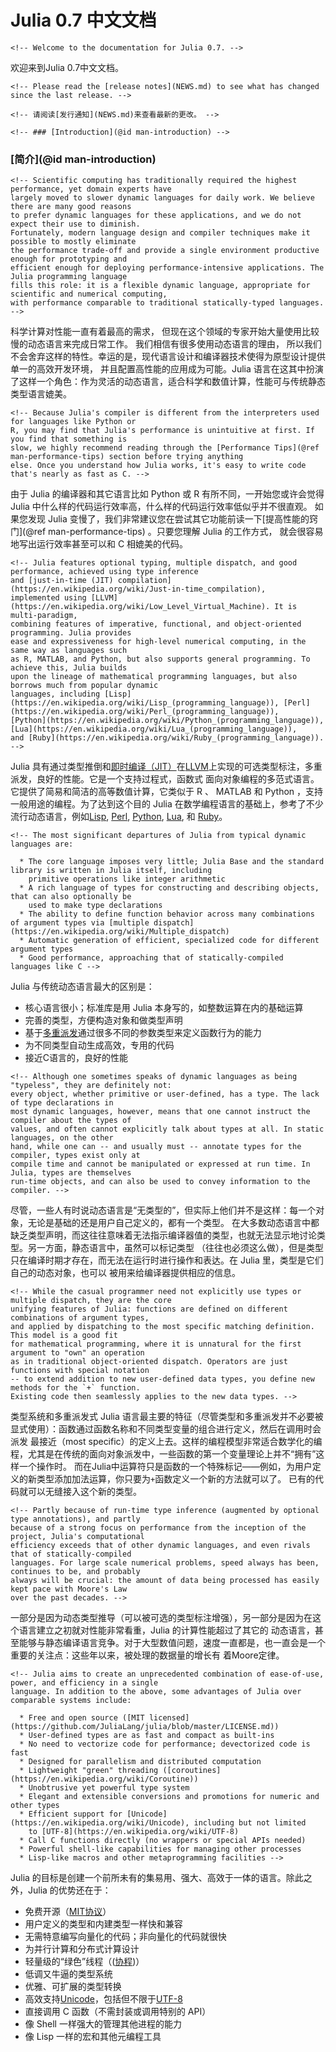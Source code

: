 # Julia 0.7 中文文档

```@raw html
<!-- Welcome to the documentation for Julia 0.7. -->
```

欢迎来到Julia 0.7中文文档。

```@raw html
<!-- Please read the [release notes](NEWS.md) to see what has changed since the last release. -->

<!-- 请阅读[发行通知](NEWS.md)来查看最新的更改。 -->
```

```@raw html
<!-- ### [Introduction](@id man-introduction) -->
```

### [简介](@id man-introduction)

```@raw html
<!-- Scientific computing has traditionally required the highest performance, yet domain experts have
largely moved to slower dynamic languages for daily work. We believe there are many good reasons
to prefer dynamic languages for these applications, and we do not expect their use to diminish.
Fortunately, modern language design and compiler techniques make it possible to mostly eliminate
the performance trade-off and provide a single environment productive enough for prototyping and
efficient enough for deploying performance-intensive applications. The Julia programming language
fills this role: it is a flexible dynamic language, appropriate for scientific and numerical computing,
with performance comparable to traditional statically-typed languages. -->
```

科学计算对性能一直有着最高的需求， 但现在这个领域的专家开始大量使用比较慢的动态语言来完成日常工作。
我们相信有很多使用动态语言的理由， 所以我们不会舍弃这样的特性。幸运的是，现代语言设计和编译器技术使得为原型设计提供单一的高效开发环境，
并且配置高性能的应用成为可能。Julia 语言在这其中扮演了这样一个角色：作为灵活的动态语言，适合科学和数值计算，性能可与传统静态类型语言媲美。

```@raw html
<!-- Because Julia's compiler is different from the interpreters used for languages like Python or
R, you may find that Julia's performance is unintuitive at first. If you find that something is
slow, we highly recommend reading through the [Performance Tips](@ref man-performance-tips) section before trying anything
else. Once you understand how Julia works, it's easy to write code that's nearly as fast as C. -->
```

由于 Julia 的编译器和其它语言比如 Python 或 R 有所不同，一开始您或许会觉得 Julia 中什么样的代码运行效率高，什么样的代码运行效率低似乎并不很直观。
如果您发现 Julia 变慢了，我们非常建议您在尝试其它功能前读一下[提高性能的窍门](@ref man-performance-tips) 。只要您理解 Julia 的工作方式，
就会很容易地写出运行效率甚至可以和 C 相媲美的代码。

```@raw html
<!-- Julia features optional typing, multiple dispatch, and good performance, achieved using type inference
and [just-in-time (JIT) compilation](https://en.wikipedia.org/wiki/Just-in-time_compilation),
implemented using [LLVM](https://en.wikipedia.org/wiki/Low_Level_Virtual_Machine). It is multi-paradigm,
combining features of imperative, functional, and object-oriented programming. Julia provides
ease and expressiveness for high-level numerical computing, in the same way as languages such
as R, MATLAB, and Python, but also supports general programming. To achieve this, Julia builds
upon the lineage of mathematical programming languages, but also borrows much from popular dynamic
languages, including [Lisp](https://en.wikipedia.org/wiki/Lisp_(programming_language)), [Perl](https://en.wikipedia.org/wiki/Perl_(programming_language)),
[Python](https://en.wikipedia.org/wiki/Python_(programming_language)), [Lua](https://en.wikipedia.org/wiki/Lua_(programming_language)),
and [Ruby](https://en.wikipedia.org/wiki/Ruby_(programming_language)). -->
```

Julia 具有通过类型推倒和[即时编译（JIT）](https://en.wikipedia.org/wiki/Just-in-time_compilation)在[LLVM](https://en.wikipedia.org/wiki/Low_Level_Virtual_Machine)上实现的可选类型标注，多重派发，良好的性能。它是一个支持过程式，函数式
面向对象编程的多范式语言。它提供了简易和简洁的高等数值计算，它类似于 R 、 MATLAB 和 Python ，支持一般用途的编程。为了达到这个目的
Julia 在数学编程语言的基础上，参考了不少流行动态语言，例如[Lisp](https://en.wikipedia.org/wiki/Lisp_(programming_language)), [Perl](https://en.wikipedia.org/wiki/Perl_(programming_language)),
[Python](https://en.wikipedia.org/wiki/Python_(programming_language)), [Lua](https://en.wikipedia.org/wiki/Lua_(programming_language)),
和 [Ruby](https://en.wikipedia.org/wiki/Ruby_(programming_language))。

```@raw html
<!-- The most significant departures of Julia from typical dynamic languages are:

  * The core language imposes very little; Julia Base and the standard library is written in Julia itself, including
    primitive operations like integer arithmetic
  * A rich language of types for constructing and describing objects, that can also optionally be
    used to make type declarations
  * The ability to define function behavior across many combinations of argument types via [multiple dispatch](https://en.wikipedia.org/wiki/Multiple_dispatch)
  * Automatic generation of efficient, specialized code for different argument types
  * Good performance, approaching that of statically-compiled languages like C -->
```

Julia 与传统动态语言最大的区别是：

  * 核心语言很小；标准库是用 Julia 本身写的，如整数运算在内的基础运算
  * 完善的类型，方便构造对象和做类型声明
  * 基于[多重派发](https://en.wikipedia.org/wiki/Multiple_dispatch)通过很多不同的参数类型来定义函数行为的能力
  * 为不同类型自动生成高效，专用的代码
  * 接近C语言的，良好的性能

```@raw html
<!-- Although one sometimes speaks of dynamic languages as being "typeless", they are definitely not:
every object, whether primitive or user-defined, has a type. The lack of type declarations in
most dynamic languages, however, means that one cannot instruct the compiler about the types of
values, and often cannot explicitly talk about types at all. In static languages, on the other
hand, while one can -- and usually must -- annotate types for the compiler, types exist only at
compile time and cannot be manipulated or expressed at run time. In Julia, types are themselves
run-time objects, and can also be used to convey information to the compiler. -->
```

尽管，一些人有时说动态语言是“无类型的”，但实际上他们并不是这样：每一个对象，无论是基础的还是用户自己定义的，都有一个类型。
在大多数动态语言中都缺乏类型声明，而这往往意味着无法指示编译器值的类型，也就无法显示地讨论类型。另一方面，静态语言中，虽然可以标记类型
（往往也必须这么做），但是类型只在编译时期才存在，而无法在运行时进行操作和表达。在 Julia 里，类型是它们自己的动态对象，也可以
被用来给编译器提供相应的信息。

```@raw html
<!-- While the casual programmer need not explicitly use types or multiple dispatch, they are the core
unifying features of Julia: functions are defined on different combinations of argument types,
and applied by dispatching to the most specific matching definition. This model is a good fit
for mathematical programming, where it is unnatural for the first argument to "own" an operation
as in traditional object-oriented dispatch. Operators are just functions with special notation
-- to extend addition to new user-defined data types, you define new methods for the `+` function.
Existing code then seamlessly applies to the new data types. -->
```

类型系统和多重派发式 Julia 语言最主要的特征（尽管类型和多重派发并不必要被显式使用）：函数通过函数名称和不同类型变量的组合进行定义，然后在调用时会派发
最接近（most specific）的定义上去。这样的编程模型非常适合数学化的编程，尤其是在传统的面向对象派发中，一些函数的第一个变量理论上并不“拥有”这样一个操作时。
而在Julia中运算符只是函数的一个特殊标记——例如，为用户定义的新类型添加加法运算，你只要为`+`函数定义一个新的方法就可以了。
已有的代码就可以无缝接入这个新的类型。

```@raw html
<!-- Partly because of run-time type inference (augmented by optional type annotations), and partly
because of a strong focus on performance from the inception of the project, Julia's computational
efficiency exceeds that of other dynamic languages, and even rivals that of statically-compiled
languages. For large scale numerical problems, speed always has been, continues to be, and probably
always will be crucial: the amount of data being processed has easily kept pace with Moore's Law
over the past decades. -->
```

一部分是因为动态类型推导（可以被可选的类型标注增强），另一部分是因为在这个语言建立之初就对性能非常看重，Julia 的计算性能超过了其它的
动态语言，甚至能够与静态编译语言竞争。对于大型数值问题，速度一直都是，也一直会是一个重要的关注点：这些年以来，被处理的数据量的增长有
着Moore定律。

```@raw html
<!-- Julia aims to create an unprecedented combination of ease-of-use, power, and efficiency in a single
language. In addition to the above, some advantages of Julia over comparable systems include:

  * Free and open source ([MIT licensed](https://github.com/JuliaLang/julia/blob/master/LICENSE.md))
  * User-defined types are as fast and compact as built-ins
  * No need to vectorize code for performance; devectorized code is fast
  * Designed for parallelism and distributed computation
  * Lightweight "green" threading ([coroutines](https://en.wikipedia.org/wiki/Coroutine))
  * Unobtrusive yet powerful type system
  * Elegant and extensible conversions and promotions for numeric and other types
  * Efficient support for [Unicode](https://en.wikipedia.org/wiki/Unicode), including but not limited
    to [UTF-8](https://en.wikipedia.org/wiki/UTF-8)
  * Call C functions directly (no wrappers or special APIs needed)
  * Powerful shell-like capabilities for managing other processes
  * Lisp-like macros and other metaprogramming facilities -->
```

Julia 的目标是创建一个前所未有的集易用、强大、高效于一体的语言。除此之外，Julia 的优势还在于：

  * 免费开源（[MIT协议](https://github.com/JuliaLang/julia/blob/master/LICENSE.md)）
  * 用户定义的类型和内建类型一样快和兼容
  * 无需特意编写向量化的代码；非向量化的代码就很快
  * 为并行计算和分布式计算设计
  * 轻量级的“绿色”线程（([协程](https://en.wikipedia.org/wiki/Coroutine))）
  * 低调又牛逼的类型系统
  * 优雅、可扩展的类型转换
  * 高效支持[Unicode](https://en.wikipedia.org/wiki/Unicode)，包括但不限于[UTF-8](https://en.wikipedia.org/wiki/UTF-8)
  * 直接调用 C 函数（不需封装或调用特别的 API）
  * 像 Shell 一样强大的管理其他进程的能力
  * 像 Lisp 一样的宏和其他元编程工具
